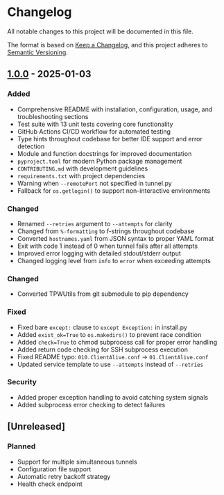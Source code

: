# Changelog

All notable changes to this project will be documented in this file.

The format is based on [Keep a Changelog](https://keepachangelog.com/en/1.0.0/),
and this project adheres to [Semantic Versioning](https://semver.org/spec/v2.0.0.html).

## [1.0.0] - 2025-01-03

### Added
- Comprehensive README with installation, configuration, usage, and troubleshooting sections
- Test suite with 13 unit tests covering core functionality
- GitHub Actions CI/CD workflow for automated testing
- Type hints throughout codebase for better IDE support and error detection
- Module and function docstrings for improved documentation
- `pyproject.toml` for modern Python package management
- `CONTRIBUTING.md` with development guidelines
- `requirements.txt` with project dependencies
- Warning when `--remotePort` not specified in tunnel.py
- Fallback for `os.getlogin()` to support non-interactive environments

### Changed
- Renamed `--retries` argument to `--attempts` for clarity
- Changed from `%-formatting` to f-strings throughout codebase
- Converted `hostnames.yaml` from JSON syntax to proper YAML format
- Exit with code 1 instead of 0 when tunnel fails after all attempts
- Improved error logging with detailed stdout/stderr output
- Changed logging level from `info` to `error` when exceeding attempts

### Changed
- Converted TPWUtils from git submodule to pip dependency

### Fixed
- Fixed bare `except:` clause to `except Exception:` in install.py
- Added `exist_ok=True` to `os.makedirs()` to prevent race condition
- Added `check=True` to chmod subprocess call for proper error handling
- Added return code checking for SSH subprocess execution
- Fixed README typo: `010.ClientAlive.conf` → `01.ClientAlive.conf`
- Updated service template to use `--attempts` instead of `--retries`

### Security
- Added proper exception handling to avoid catching system signals
- Added subprocess error checking to detect failures

## [Unreleased]

### Planned
- Support for multiple simultaneous tunnels
- Configuration file support
- Automatic retry backoff strategy
- Health check endpoint

[1.0.0]: https://github.com/mousebrains/SSHTunnel/releases/tag/v1.0.0
